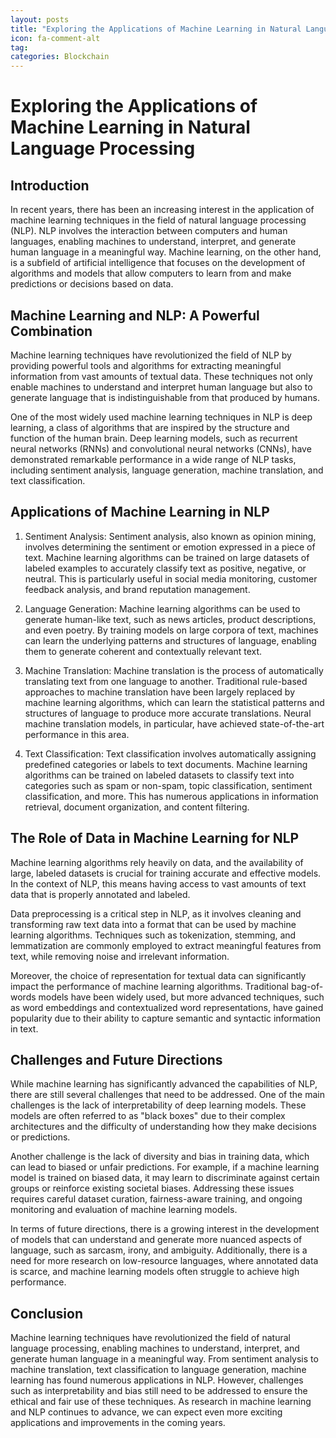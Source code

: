 ```yaml
---
layout: posts
title: "Exploring the Applications of Machine Learning in Natural Language Processing"
icon: fa-comment-alt
tag:      
categories: Blockchain
---
```



# Exploring the Applications of Machine Learning in Natural Language Processing

## Introduction

In recent years, there has been an increasing interest in the application of machine learning techniques in the field of natural language processing (NLP). NLP involves the interaction between computers and human languages, enabling machines to understand, interpret, and generate human language in a meaningful way. Machine learning, on the other hand, is a subfield of artificial intelligence that focuses on the development of algorithms and models that allow computers to learn from and make predictions or decisions based on data.

## Machine Learning and NLP: A Powerful Combination

Machine learning techniques have revolutionized the field of NLP by providing powerful tools and algorithms for extracting meaningful information from vast amounts of textual data. These techniques not only enable machines to understand and interpret human language but also to generate language that is indistinguishable from that produced by humans.

One of the most widely used machine learning techniques in NLP is deep learning, a class of algorithms that are inspired by the structure and function of the human brain. Deep learning models, such as recurrent neural networks (RNNs) and convolutional neural networks (CNNs), have demonstrated remarkable performance in a wide range of NLP tasks, including sentiment analysis, language generation, machine translation, and text classification.

## Applications of Machine Learning in NLP

1. Sentiment Analysis: Sentiment analysis, also known as opinion mining, involves determining the sentiment or emotion expressed in a piece of text. Machine learning algorithms can be trained on large datasets of labeled examples to accurately classify text as positive, negative, or neutral. This is particularly useful in social media monitoring, customer feedback analysis, and brand reputation management.

2. Language Generation: Machine learning algorithms can be used to generate human-like text, such as news articles, product descriptions, and even poetry. By training models on large corpora of text, machines can learn the underlying patterns and structures of language, enabling them to generate coherent and contextually relevant text.

3. Machine Translation: Machine translation is the process of automatically translating text from one language to another. Traditional rule-based approaches to machine translation have been largely replaced by machine learning algorithms, which can learn the statistical patterns and structures of language to produce more accurate translations. Neural machine translation models, in particular, have achieved state-of-the-art performance in this area.

4. Text Classification: Text classification involves automatically assigning predefined categories or labels to text documents. Machine learning algorithms can be trained on labeled datasets to classify text into categories such as spam or non-spam, topic classification, sentiment classification, and more. This has numerous applications in information retrieval, document organization, and content filtering.

## The Role of Data in Machine Learning for NLP

Machine learning algorithms rely heavily on data, and the availability of large, labeled datasets is crucial for training accurate and effective models. In the context of NLP, this means having access to vast amounts of text data that is properly annotated and labeled.

Data preprocessing is a critical step in NLP, as it involves cleaning and transforming raw text data into a format that can be used by machine learning algorithms. Techniques such as tokenization, stemming, and lemmatization are commonly employed to extract meaningful features from text, while removing noise and irrelevant information.

Moreover, the choice of representation for textual data can significantly impact the performance of machine learning algorithms. Traditional bag-of-words models have been widely used, but more advanced techniques, such as word embeddings and contextualized word representations, have gained popularity due to their ability to capture semantic and syntactic information in text.

## Challenges and Future Directions

While machine learning has significantly advanced the capabilities of NLP, there are still several challenges that need to be addressed. One of the main challenges is the lack of interpretability of deep learning models. These models are often referred to as "black boxes" due to their complex architectures and the difficulty of understanding how they make decisions or predictions.

Another challenge is the lack of diversity and bias in training data, which can lead to biased or unfair predictions. For example, if a machine learning model is trained on biased data, it may learn to discriminate against certain groups or reinforce existing societal biases. Addressing these issues requires careful dataset curation, fairness-aware training, and ongoing monitoring and evaluation of machine learning models.

In terms of future directions, there is a growing interest in the development of models that can understand and generate more nuanced aspects of language, such as sarcasm, irony, and ambiguity. Additionally, there is a need for more research on low-resource languages, where annotated data is scarce, and machine learning models often struggle to achieve high performance.

## Conclusion

Machine learning techniques have revolutionized the field of natural language processing, enabling machines to understand, interpret, and generate human language in a meaningful way. From sentiment analysis to machine translation, text classification to language generation, machine learning has found numerous applications in NLP. However, challenges such as interpretability and bias still need to be addressed to ensure the ethical and fair use of these techniques. As research in machine learning and NLP continues to advance, we can expect even more exciting applications and improvements in the coming years.
